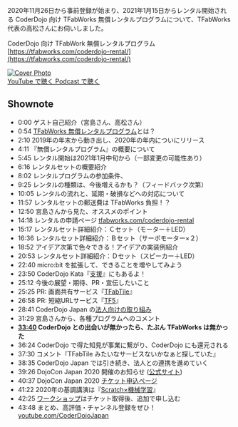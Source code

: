 2020年11月26日から事前登録が始まり、2021年1月15日からレンタル開始される CoderDojo 向け TFabWorks 無償レンタルプログラムについて、TFabWorks 代表の高松さんにお伺いしました。

CoderDojo 向け TFabWork 無償レンタルプログラム   
[https://tfabworks.com/coderdojo-rental/](https://tfabworks.com/coderdojo-rental/)

<div class='episode-cover'>
  <a href='https://www.youtube.com/watch?v=43vUwn_M6Ro&list=PL94GDfaSQTmJxxnapafkApHYgQUJ6ABUU&index=21'
     target='_blank' rel='noopenner'>
    <img src='/podcasts/21.jpg' alt='Cover Photo'>
  </a>
  <div class='btn-cover'>
    <a class='btn-blue' href='https://www.youtube.com/watch?v=43vUwn_M6Ro&list=PL94GDfaSQTmJxxnapafkApHYgQUJ6ABUU&index=21' target='_blank' rel='noopenner'><i class='fa fa-youtube'></i> YouTube で聴く </a>
    <a class='btn-blue' href='https://podcasters.spotify.com/pod/show/coderdojo-japan/episodes/021---TFabWorks-euhiv6' target='_blank' rel='noopenner'><i class='fas fa-podcast'></i> Podcast で聴く </a>
  </div>
</div>


## Shownote

- 0:00 ゲスト自己紹介（宮島さん、高松さん）
- 0:54 [TFabWorks 無償レンタルプログラム](https://news.coderdojo.jp/2020/11/26/tfabworks-microbit-rental-program/)とは？
- 2:10 2019年の年末から動き出し、2020年の年内についにリリース
- 4:11 『無償レンタルプログラム』の概要について
- 5:45 レンタル開始は2021年1月中旬から（一部変更の可能性あり）
- 6:16 レンタルセットの概要紹介
- 8:02 レンタルプログラムの参加条件、
- 9:25 レンタルの種類は、今後増えるかも？（フィードバック次第）
- 10:05 レンタルの流れと、延期・破損などへの対応について
- 11:57 レンタルセットの郵送費は TFabWorks 負担！？
- 12:50 宮島さんから見た、オススメのポイント
- 14:18 レンタルの申請ページ [tfabworks.com/coderdojo-rental](https://tfabworks.com/coderdojo-rental/)
- 15:17 レンタルセット詳細紹介：Ｃセット（モーター＋LED）
- 16:36 レンタルセット詳細紹介：Ｂセット（サーボモーター×２）
- 18:52 アイデア次第で色々できる！アイデアの実装例紹介
- 20:53 レンタルセット詳細紹介：Ｄセット（スピーカー＋LED）
- 22:40 micro:bit を拡張して、できることを増やしてみよう
- 23:50 CoderDojo Kata『[支援](https://coderdojo.jp/kata#support)』にもあるよ！
- 25:12 今後の展望・期待、PR・宣伝したいこと
- 25:25 PR: 画面共有サービス『[TFabTile](https://tile.tfabworks.com/)』
- 26:58 PR: 短縮URLサービス『[TF5](https://tf5.jp/)』
- 28:41 CoderDojo Japan の[法人向けの取り組み](https://coderdojo.jp/partnership)
- 31:29 宮島さんから、各種プログラムへのコメント
- **[33:40](https://www.youtube.com/watch?v=43vUwn_M6Ro&t=2020s) CoderDojo との出会いが無かったら、たぶん TFabWorks は無かった**
- 36:24 CoderDojo で得た知見が事業に繋がり、CoderDojo にも還元される
- 37:30 コメント『TFabTile みたいなサービスないかなぁと探していた』
- 38:35 CoderDojo Japan では引き続き、法人との連携を進めていく
- 39:26 DojoCon Japan 2020 開催のお知らせ ([公式サイト](https://dojocon2020.coderdojo.jp/))
- 40:37 DojoCon Japan 2020 [チケット申込ページ](https://dojocon-japan.doorkeeper.jp/events/114635)
- 41:22 2020年の基調講演は『[Scratch×機械学習](https://dojocon2020.coderdojo.jp/session)』
- 42:25 [ワークショップ](https://dojocon2020.coderdojo.jp/workshop)はチケット取得後、追加で申し込む
- 43:48 まとめ、高評価・チャンネル登録をぜひ！ [youtube.com/CoderDojoJapan](https://youtube.com/coderdojojapan)
